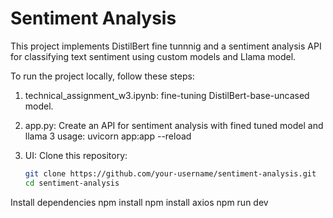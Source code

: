 
# Sentiment Analysis

This project implements DistilBert fine tunnnig and a sentiment analysis API  for classifying text sentiment using custom models and Llama model.


To run the project locally, follow these steps:
1. technical_assignment_w3.ipynb: fine-tuning DistilBert-base-uncased model.
2. app.py:  Create an API for sentiment analysis with fined tuned model and llama 3
   usage: uvicorn app:app --reload 

3. UI: 
 Clone this repository:
   ```bash
   git clone https://github.com/your-username/sentiment-analysis.git
   cd sentiment-analysis
 Install dependencies
   npm install
   npm install axios
   npm run dev


   

